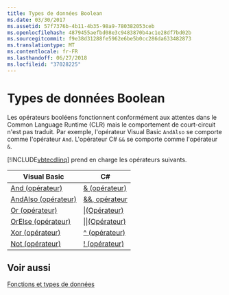 ```yaml
---
title: Types de données Boolean
ms.date: 03/30/2017
ms.assetid: 57f7376b-4b11-4b35-98a9-780382053ceb
ms.openlocfilehash: 4879455aefbd08e3c9483870b4ac1e28df7bd02b
ms.sourcegitcommit: f9e38d31288fe5962e6be5b0cc286da633482873
ms.translationtype: MT
ms.contentlocale: fr-FR
ms.lasthandoff: 06/27/2018
ms.locfileid: "37028225"
---
```

# <a name="boolean-data-types"></a>Types de données Boolean
Les opérateurs booléens fonctionnent conformément aux attentes dans le Common Language Runtime (CLR) mais le comportement de court-circuit n'est pas traduit. Par exemple, l'opérateur Visual Basic `AndAlso` se comporte comme l'opérateur `And`. L'opérateur C# `&&` se comporte comme l'opérateur `&`.  
  
 [!INCLUDE[vbtecdlinq](../../../../../../includes/vbtecdlinq-md.md)] prend en charge les opérateurs suivants.  
  
|Visual Basic|C#|  
|------------------|---------|  
|[And (opérateur)](~/docs/visual-basic/language-reference/operators/and-operator.md)|[& (opérateur)](~/docs/csharp/language-reference/operators/and-operator.md)|  
|[AndAlso (opérateur)](~/docs/visual-basic/language-reference/operators/andalso-operator.md)|[&&, opérateur](~/docs/csharp/language-reference/operators/conditional-and-operator.md)|  
|[Or (opérateur)](~/docs/visual-basic/language-reference/operators/or-operator.md)|[&#124;(Opérateur)](~/docs/csharp/language-reference/operators/or-operator.md)|  
|[OrElse (opérateur)](~/docs/visual-basic/language-reference/operators/orelse-operator.md)|[&#124;&#124;(Opérateur)](~/docs/csharp/language-reference/operators/conditional-or-operator.md)|  
|[Xor (opérateur)](~/docs/visual-basic/language-reference/operators/xor-operator.md)|[^ (opérateur)](~/docs/csharp/language-reference/operators/xor-operator.md)|  
|[Not (opérateur)](~/docs/visual-basic/language-reference/operators/not-operator.md)|[\! (opérateur)](~/docs/csharp/language-reference/operators/logical-negation-operator.md)|  
  
## <a name="see-also"></a>Voir aussi  
 [Fonctions et types de données](../../../../../../docs/framework/data/adonet/sql/linq/data-types-and-functions.md)
